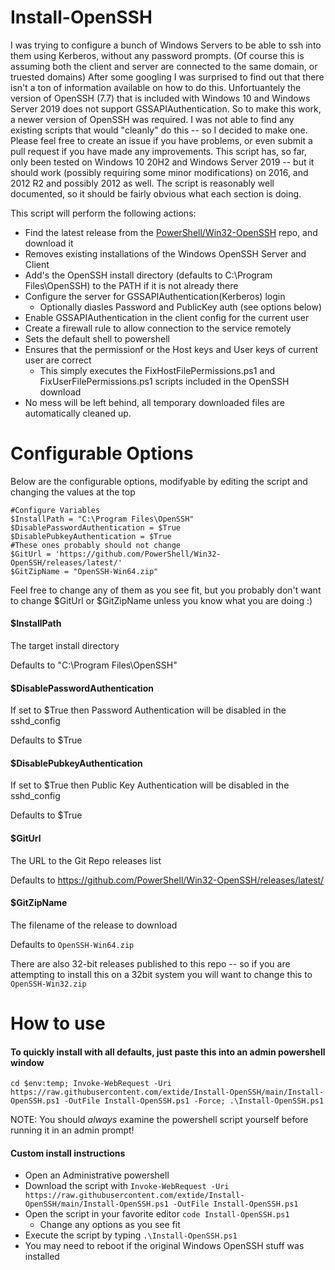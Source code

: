 # Install-OpenSSH

I was trying to configure a bunch of Windows Servers to be able to ssh into them using Kerberos, without any password prompts. (Of course this is assuming both the client and server are connected to the same domain, or truested domains) After some googling I was surprised to find out that there isn't a ton of information available on how to do this. Unfortuantely the version of OpenSSH (7.7) that is included with Windows 10 and Windows Server 2019 does not support GSSAPIAuthentication. So to make this work, a newer version of OpenSSH was required. I was not able to find any existing scripts that would "cleanly" do this -- so I decided to make one. Please feel free to create an issue if you have problems, or even submit a pull request if you have made any improvements. This script has, so far, only been tested on Windows 10 20H2 and Windows Server 2019 -- but it should work (possibly requiring some minor modifications) on 2016, and 2012 R2 and possibly 2012 as well. The script is reasonably well documented, so it should be fairly obvious what each section is doing.


This script will perform the following actions:

* Find the latest release from the [PowerShell/Win32-OpenSSH](https://github.com/PowerShell/Win32-OpenSSH) repo, and download it
* Removes existing installations of the Windows OpenSSH Server and Client
* Add's the OpenSSH install directory (defaults to C:\Program Files\OpenSSH) to the PATH if it is not already there
* Configure the server for GSSAPIAuthentication(Kerberos) login
  * Optionally diasles Password and PublicKey auth (see options below)
* Enable GSSAPIAuthentication in the client config for the current user
* Create a firewall rule to allow connection to the service remotely
* Sets the default shell to powershell
* Ensures that the permissionf or the Host keys and User keys of current user are correct
  * This simply executes the FixHostFilePermissions.ps1 and FixUserFilePermissions.ps1 scripts included in the OpenSSH download
* No mess will be left behind, all temporary downloaded files are automatically cleaned up.

# Configurable Options

Below are the configurable options, modifyable by editing the script and changing the values at the top

    #Configure Variables
    $InstallPath = "C:\Program Files\OpenSSH"
    $DisablePasswordAuthentication = $True
    $DisablePubkeyAuthentication = $True
    #These ones probably should not change
    $GitUrl = 'https://github.com/PowerShell/Win32-OpenSSH/releases/latest/'
    $GitZipName = "OpenSSH-Win64.zip"

Feel free to change any of them as you see fit, but you probably don't want to change $GitUrl or $GitZipName unless you know what you are doing :)

#### $InstallPath

The target install directory

Defaults to "C:\Program Files\OpenSSH"
#### $DisablePasswordAuthentication

If set to $True then Password Authentication will be disabled in the sshd_config

Defaults to $True

#### $DisablePubkeyAuthentication

If set to $True then Public Key Authentication will be disabled in the sshd_config

Defaults to $True

#### $GitUrl
The URL to the Git Repo releases list

Defaults to https://github.com/PowerShell/Win32-OpenSSH/releases/latest/

#### $GitZipName
The filename of the release to download

Defaults to `OpenSSH-Win64.zip`

There are also 32-bit releases published to this repo -- so if you are attempting to install this on a 32bit system you will want to change this to `OpenSSH-Win32.zip`



# How to use

#### To quickly install with all defaults, just paste this into an admin powershell window

`cd $env:temp; Invoke-WebRequest -Uri https://raw.githubusercontent.com/extide/Install-OpenSSH/main/Install-OpenSSH.ps1 -OutFile Install-OpenSSH.ps1 -Force; .\Install-OpenSSH.ps1`

NOTE: You should *always* examine the powershell script yourself before running it in an admin prompt!
#### Custom install instructions

* Open an Administrative powershell
* Download the script with `Invoke-WebRequest -Uri https://raw.githubusercontent.com/extide/Install-OpenSSH/main/Install-OpenSSH.ps1 -OutFile Install-OpenSSH.ps1`
* Open the script in your favorite editor `code Install-OpenSSH.ps1`
  * Change any options as you see fit
* Execute the script by typing `.\Install-OpenSSH.ps1`
* You may need to reboot if the original Windows OpenSSH stuff was installed
